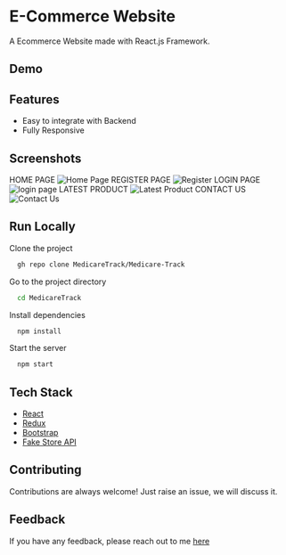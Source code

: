 # E-Commerce Website

A Ecommerce Website made with React.js Framework.


## Demo



## Features

- Easy to integrate with Backend
- Fully Responsive


## Screenshots
HOME PAGE
![Home Page](https://github.com/MedicareTrack/Medicare-Track/assets/138775873/02977f17-d40e-4634-a6cb-6df8d622f156)
REGISTER PAGE
![Register](https://github.com/MedicareTrack/Medicare-Track/assets/138775873/d73a61fb-5dd9-42df-94ad-66ad5fabfc7f)
LOGIN PAGE
![login page](https://github.com/MedicareTrack/Medicare-Track/assets/138775873/80914c51-641a-4ec8-b76d-69ba033ddd7b)
LATEST PRODUCT
![Latest Product](https://github.com/MedicareTrack/Medicare-Track/assets/138775873/43a89ede-e19a-4c1f-920b-ceb3d5fe68ae)
CONTACT US
![Contact Us](https://github.com/MedicareTrack/Medicare-Track/assets/94705687/3dfd4a3d-bfaa-46eb-bb3c-b665a0c0af89)


## Run Locally


Clone the project

```bash
  gh repo clone MedicareTrack/Medicare-Track
```


Go to the project directory

```bash
  cd MedicareTrack
```

Install dependencies

```bash
  npm install
```

Start the server

```bash
  npm start
```



## Tech Stack

* [React](https://reactjs.org/)
* [Redux](https://redux.js.org/)
* [Bootstrap](https://getbootstrap.com/)
* [Fake Store API](https://fakestoreapi.com/)

## Contributing

Contributions are always welcome!
Just raise an issue, we will discuss it.


## Feedback

If you have any feedback, please reach out to me [here]()


